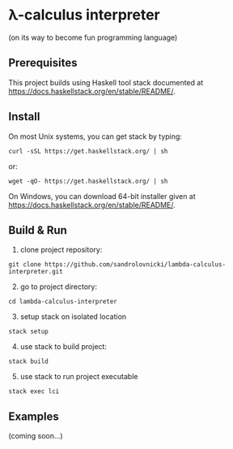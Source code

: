 # λ-calculus interpreter
(on its way to become fun programming language)

## Prerequisites
This project builds using Haskell tool stack documented at https://docs.haskellstack.org/en/stable/README/.

## Install
On most Unix systems, you can get stack by typing:
```
curl -sSL https://get.haskellstack.org/ | sh
```
or:
```
wget -qO- https://get.haskellstack.org/ | sh
```
On Windows, you can download 64-bit installer given at https://docs.haskellstack.org/en/stable/README/.

## Build & Run
1. clone project repository:
```
git clone https://github.com/sandrolovnicki/lambda-calculus-interpreter.git
```
2. go to project directory:
```
cd lambda-calculus-interpreter
```
3. setup stack on isolated location
```
stack setup
```
4. use stack to build project:
```
stack build
```
5. use stack to run project executable
```
stack exec lci
```

## Examples
(coming soon...)





  
  










